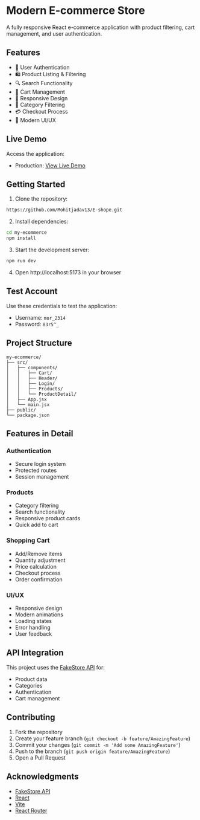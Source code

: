 # Modern E-commerce Store

A fully responsive React e-commerce application with product filtering, cart management, and user authentication.

## Features

- 🔐 User Authentication
- 🛍️ Product Listing & Filtering
- 🔍 Search Functionality
- 🛒 Cart Management
- 📱 Responsive Design
- 🎯 Category Filtering
- 💳 Checkout Process
- 🎨 Modern UI/UX

## Live Demo

Access the application:
- Production: [View Live Demo](https://my-ecommerce-mohit.netlify.app/)


## Getting Started

1. Clone the repository:
```bash
https://github.com/Mohitjadav13/E-shope.git
```

2. Install dependencies:
```bash
cd my-ecommerce
npm install
```

3. Start the development server:
```bash
npm run dev
```

4. Open http://localhost:5173 in your browser

## Test Account

Use these credentials to test the application:
- Username: `mor_2314`
- Password: `83r5^_`

## Project Structure

```
my-ecommerce/
├── src/
│   ├── components/
│   │   ├── Cart/
│   │   ├── Header/
│   │   ├── Login/
│   │   ├── Products/
│   │   └── ProductDetail/
│   ├── App.jsx
│   └── main.jsx
├── public/
└── package.json
```

## Features in Detail

### Authentication
- Secure login system
- Protected routes
- Session management

### Products
- Category filtering
- Search functionality
- Responsive product cards
- Quick add to cart

### Shopping Cart
- Add/Remove items
- Quantity adjustment
- Price calculation
- Checkout process
- Order confirmation

### UI/UX
- Responsive design
- Modern animations
- Loading states
- Error handling
- User feedback

## API Integration

This project uses the [FakeStore API](https://fakestoreapi.com/) for:
- Product data
- Categories
- Authentication
- Cart management

## Contributing

1. Fork the repository
2. Create your feature branch (`git checkout -b feature/AmazingFeature`)
3. Commit your changes (`git commit -m 'Add some AmazingFeature'`)
4. Push to the branch (`git push origin feature/AmazingFeature`)
5. Open a Pull Request

## Acknowledgments

- [FakeStore API](https://fakestoreapi.com/)
- [React](https://reactjs.org/)
- [Vite](https://vitejs.dev/)
- [React Router](https://reactrouter.com/)
